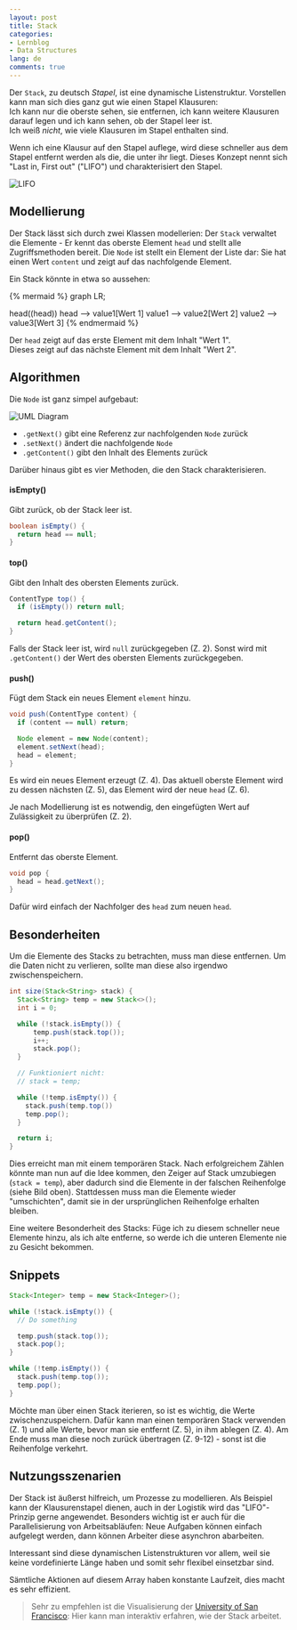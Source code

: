 ```yaml
---
layout: post
title: Stack
categories:
- Lernblog
- Data Structures
lang: de
comments: true
---
```


Der `Stack`, zu deutsch *Stapel*, ist eine dynamische Listenstruktur.
Vorstellen kann man sich dies ganz gut wie einen Stapel Klausuren:  
Ich kann nur die oberste sehen, sie entfernen, ich kann weitere Klausuren darauf legen und ich kann sehen, ob der Stapel leer ist.  
Ich weiß *nicht*, wie viele Klausuren im Stapel enthalten sind.

Wenn ich eine Klausur auf den Stapel auflege, wird diese schneller aus dem Stapel entfernt werden als die, die unter ihr liegt.
Dieses Konzept nennt sich "Last in, First out" ("LIFO") und charakterisiert den Stapel.

![LIFO](https://www.12manage.com/images/picture_lifo.gif "LIFO")

<!--more-->

## Modellierung
Der Stack lässt sich durch zwei Klassen modellerien:
Der `Stack` verwaltet die Elemente - Er kennt das oberste Element `head` und stellt alle Zugriffsmethoden bereit.
Die `Node` ist stellt ein Element der Liste dar: Sie hat einen Wert `content` und zeigt auf das nachfolgende Element.

Ein Stack könnte in etwa so aussehen:

{% mermaid %}
graph LR;

head((head))
head --> value1[Wert 1]
value1 --> value2[Wert 2]
value2 --> value3[Wert 3]
{% endmermaid %}

Der `head` zeigt auf das erste Element mit dem Inhalt "Wert 1".  
Dieses zeigt auf das nächste Element mit dem Inhalt "Wert 2".

## Algorithmen
Die `Node` ist ganz simpel aufgebaut:

![UML Diagram](https://www.plantuml.com/plantuml/svg/SoWkIImgAStDuKhEIImkLl3BJqbLgEPIKD1LSCxFAqdDAmcfB4Y5iO7YsWfb-Paf2iMf9Nwf5IKQcc0XiAvq525atK0PA1SeMSlba9gN0hGH0000 "UML Diagramm")

- `.getNext()` gibt eine Referenz zur nachfolgenden `Node` zurück
- `.setNext()` ändert die nachfolgende `Node`
- `.getContent()` gibt den Inhalt des Elements zurück

Darüber hinaus gibt es vier Methoden, die den Stack charakterisieren.

#### isEmpty()
Gibt zurück, ob der Stack leer ist.

```java
boolean isEmpty() {
  return head == null;
}
```

#### top()
Gibt den Inhalt des obersten Elements zurück.

```java
ContentType top() {
  if (isEmpty()) return null;

  return head.getContent();
}
```
Falls der Stack leer ist, wird `null` zurückgegeben (Z. 2).
Sonst wird mit `.getContent()` der Wert des obersten Elements zurückgegeben.

#### push()
Fügt dem Stack ein neues Element `element` hinzu.

```java
void push(ContentType content) {
  if (content == null) return;

  Node element = new Node(content);
  element.setNext(head);
  head = element;
}
```
Es wird ein neues Element erzeugt (Z. 4).
Das aktuell oberste Element wird zu dessen nächsten (Z. 5), das Element wird der neue `head` (Z. 6).

Je nach Modellierung ist es notwendig, den eingefügten Wert auf Zulässigkeit zu überprüfen (Z. 2).

#### pop()
Entfernt das oberste Element.

```java
void pop {
  head = head.getNext();
}
```
Dafür wird einfach der Nachfolger des `head` zum neuen `head`.

## Besonderheiten

Um die Elemente des Stacks zu betrachten, muss man diese entfernen.
Um die Daten nicht zu verlieren, sollte man diese also irgendwo zwischenspeichern.

```java
int size(Stack<String> stack) {
  Stack<String> temp = new Stack<>();
  int i = 0;

  while (!stack.isEmpty()) {
      temp.push(stack.top());
      i++;
      stack.pop();
  }

  // Funktioniert nicht:
  // stack = temp;

  while (!temp.isEmpty()) {
    stack.push(temp.top())
    temp.pop();
  }

  return i;
}
```

Dies erreicht man mit einem temporären Stack.
Nach erfolgreichem Zählen könnte man nun auf die Idee kommen, den Zeiger auf Stack umzubiegen (`stack = temp`), aber dadurch sind die Elemente in der falschen Reihenfolge (siehe Bild oben).
Stattdessen muss man die Elemente wieder "umschichten", damit sie in der ursprünglichen Reihenfolge erhalten bleiben.

Eine weitere Besonderheit des Stacks: Füge ich zu diesem schneller neue Elemente hinzu, als ich alte entferne, so werde ich die unteren Elemente nie zu Gesicht bekommen.

## Snippets
```java
Stack<Integer> temp = new Stack<Integer>();

while (!stack.isEmpty()) {
  // Do something

  temp.push(stack.top());
  stack.pop();
}

while (!temp.isEmpty()) {
  stack.push(temp.top());
  temp.pop();
}
```
Möchte man über einen Stack iterieren, so ist es wichtig, die Werte zwischenzuspeichern.
Dafür kann man einen temporären Stack verwenden (Z. 1) und alle Werte, bevor man sie entfernt (Z. 5), in ihm ablegen (Z. 4).
Am Ende muss man diese noch zurück übertragen (Z. 9-12) - sonst ist die Reihenfolge verkehrt.

## Nutzungsszenarien

Der Stack ist äußerst hilfreich, um Prozesse zu modellieren.
Als Beispiel kann der Klausurenstapel dienen, auch in der Logistik wird das "LIFO"-Prinzip gerne angewendet.
Besonders wichtig ist er auch für die Parallelisierung von Arbeitsabläufen: Neue Aufgaben können einfach aufgelegt werden, dann können Arbeiter diese asynchron abarbeiten.

Interessant sind diese dynamischen Listenstrukturen vor allem, weil sie keine vordefinierte Länge haben und somit sehr flexibel einsetzbar sind.

Sämtliche Aktionen auf diesem Array haben konstante Laufzeit, dies macht es sehr effizient.

> Sehr zu empfehlen ist die Visualisierung der [University of San Francisco](https://www.cs.usfca.edu/~galles/visualization/StackLL.html): Hier kann man interaktiv erfahren, wie der Stack arbeitet.

